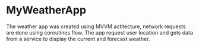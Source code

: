 # MyWeatherApp

The weather app was created using MVVM actitecture, network requests are done using coroutines flow.
The app request user location and gets data from a service to display the current and forecast weather.
